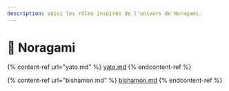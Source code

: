```yaml
---
description: Voici les rôles inspirés de l'univers de Noragami.
---
```


# 🏯 Noragami

{% content-ref url="yato.md" %}
[yato.md](yato.md)
{% endcontent-ref %}

{% content-ref url="bishamon.md" %}
[bishamon.md](bishamon.md)
{% endcontent-ref %}
